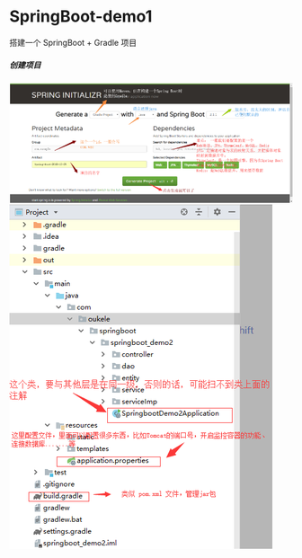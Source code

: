 # SpringBoot-demo1
搭建一个 SpringBoot + Gradle 项目

##### 创建项目
![Alt text](https://github.com/oukele/SpringBoot-demo1/blob/master/springboot0.png)
![Alt text](https://github.com/oukele/SpringBoot-demo1/blob/master/springboot1.png)

